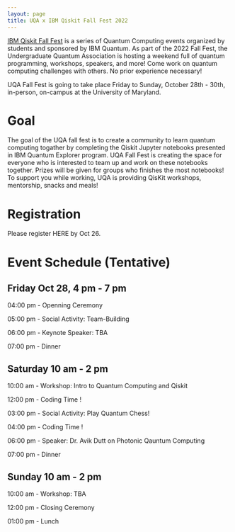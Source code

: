 ```yaml
---
layout: page
title: UQA x IBM Qiskit Fall Fest 2022
---
```


[IBM Qiskit Fall Fest](https://qiskit.org/events/fall-fest/) is a series of Quantum Computing events organized by students and sponsored by IBM Quantum. As part of the 2022 Fall Fest, the Undergraduate Quantum Association is hosting a weekend full of quantum programming, workshops, speakers, and more! Come work on quantum computing challenges with others. No prior experience necessary! 

UQA Fall Fest is going to take place Friday to Sunday, October 28th - 30th, in-person, on-campus at the University of Maryland.

# Goal
The goal of the UQA fall fest is to create a community to learn quantum computing togather by completing the Qiskit Jupyter notebooks presented in IBM Quantum Explorer program. UQA Fall Fest is creating the space for everyone who is interested to team up and work on these notebooks together. Prizes will be given for groups who finishes the most notebooks! To support you while working, UQA is providing QisKit workshops, mentorship, snacks and meals! 

# Registration
Please register HERE by Oct 26.

# Event Schedule (Tentative)

## Friday Oct 28, 4 pm - 7 pm

04:00 pm - Openning Ceremony

05:00 pm - Social Activity: Team-Building

06:00 pm - Keynote Speaker: TBA

07:00 pm - Dinner

## Saturday 10 am - 2 pm

10:00 am - Workshop: Intro to Quantum Computing and Qiskit

12:00 pm - Coding Time !

03:00 pm - Social Activity: Play Quantum Chess!

04:00 pm - Coding Time !

06:00 pm - Speaker: Dr. Avik Dutt on Photonic Qauntum Computing

07:00 pm - Dinner

## Sunday 10 am - 2 pm

10:00 am - Workshop: TBA

12:00 pm - Closing Ceremony

01:00 pm - Lunch 
